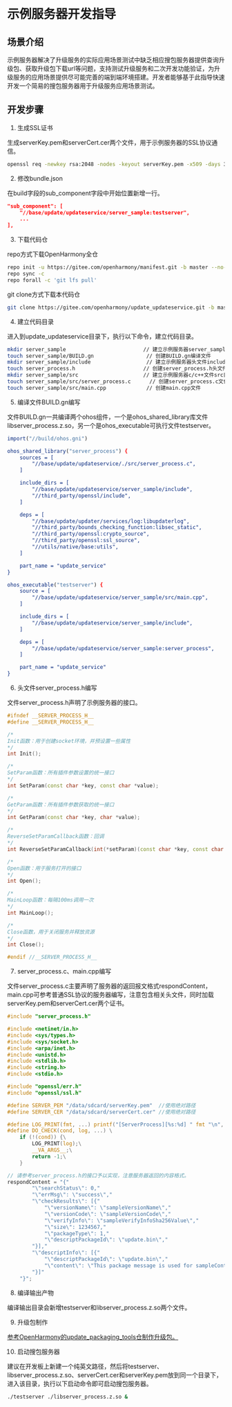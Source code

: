 # 示例服务器开发指导

## 场景介绍

示例服务器解决了升级服务的实际应用场景测试中缺乏相应搜包服务器提供查询升级包、获取升级包下载url等问题，支持测试升级服务和二次开发功能验证，为升级服务的应用场景提供尽可能完善的端到端环境搭建。开发者能够基于此指导快速开发一个简易的搜包服务器用于升级服务应用场景测试。

## 开发步骤

1. 生成SSL证书

生成serverKey.pem和serverCert.cer两个文件，用于示例服务器的SSL协议通信。

```bash
openssl req -newkey rsa:2048 -nodes -keyout serverKey.pem -x509 -days 365 -out serverCert.cer -subj "/C=CN/ST=GD/L=GZ/O=abc/OU=defg/CN=hijk/emailAddress=test.com"
```



2. 修改bundle.json

在build字段的sub_component字段中开始位置新增一行。

```cmake
"sub_component": [
	"//base/update/updateservice/server_sample:testserver",
	...
],
```

3. 下载代码仓

repo方式下载OpenHarmony全仓

```bash
repo init -u https://gitee.com/openharmony/manifest.git -b master --no-repo-verify
repo sync -c
repo forall -c 'git lfs pull'
```

git clone方式下载本代码仓

```bash
git clone https://gitee.com/openharmony/update_updateservice.git -b master
```



4. 建立代码目录

进入到update_updateservice目录下，执行以下命令，建立代码目录。

```bash
mkdir server_sample							// 建立示例服务器server_sample目录
touch server_sample/BUILD.gn				 // 创建BUILD.gn编译文件
mkdir server_sample/include					 // 建立示例服务器头文件include目录
touch server_process.h						// 创建server_process.h头文件
mkdir server_sample/src						// 建立示例服务器c/c++文件src目录
touch server_sample/src/server_process.c	  // 创建server_process.c文件
touch server_sample/src/main.cpp			 // 创建main.cpp文件
```

5. 编译文件BUILD.gn编写

文件BUILD.gn一共编译两个ohos组件，一个是ohos_shared_library库文件libserver_process.z.so，另一个是ohos_executable可执行文件testserver。

```cmake
import("//build/ohos.gni")

ohos_shared_library("server_process") {
    sources = [
        "//base/update/updateservice/./src/server_process.c",
    ]

    include_dirs = [
        "//base/update/updateservice/server_sample/include",
        "//third_party/openssl/include",
    ]

    deps = [
        "//base/update/updater/services/log:libupdaterlog",
        "//third_party/bounds_checking_function:libsec_static",
        "//third_party/openssl:crypto_source",
        "//third_party/openssl:ssl_source",
        "//utils/native/base:utils",
    ]

    part_name = "update_service"
}

ohos_executable("testserver") {
    source = [
        "//base/update/updateservice/server_sample/src/main.cpp",
    ]

    include_dirs = [
        "//base/update/updateservice/server_sample/include",
    ]

    deps = [
        "//base/update/updateservice/server_sample:server_process",
    ]

    part_name = "update_service"
}
```

6. 头文件server_process.h编写

文件server_process.h声明了示例服务器的接口。

```c++
#ifndef __SERVER_PROCESS_H__
#define __SERVER_PROCESS_H__

/*
Init函数：用于创建socket环境，并预设置一些属性
*/
int Init();

/*
SetParam函数：所有插件参数设置的统一接口
*/
int SetParam(const char *key, const char *value);

/*
GetParam函数：所有插件参数获取的统一接口
*/
int GetParam(const char *key, char *value);

/*
ReverseSetParamCallback函数：回调
*/
int ReverseSetParamCallback(int(*setParam)(const char *key, const char *value));

/*
Open函数：用于服务打开的接口
*/
int Open();

/*
MainLoop函数：每隔100ms调用一次
*/
int MainLoop();

/*
Close函数，用于关闭服务并释放资源
*/
int Close();

#endif //__SERVER_PROCESS_H__
```

7. server_process.c、main.cpp编写

文件server_process.c主要声明了服务器的返回报文格式respondContent，main.cpp可参考普通SSL协议的服务器编写，注意包含相关头文件，同时加载serverKey.pem和serverCert.cer两个证书。

```c
#include "server_process.h"

#include <netinet/in.h>
#include <sys/types.h>
#include <sys/socket.h>
#include <arpa/inet.h>
#include <unistd.h>
#include <stdlib.h>
#include <string.h>
#include <stdio.h>

#include "openssl/err.h"
#include "openssl/ssl.h"

#define SERVER_PEM "/data/sdcard/serverKey.pem"  //使用绝对路径
#define SERVER_CER "/data/sdcard/serverCert.cer" //使用绝对路径

#define LOG_PRINT(fmt, ...) printf("[ServerProcess][%s:%d] " fmt "\n", __func__, __LINE__, ##__VA_ARGS__)
#define DO_CHECK(cond, log, ...) \
	if (!(cond)) {\
		LOG_PRINT(log);\
		__VA_ARGS__;\
		return -1;\
	}

// 请参考server_process.h的接口予以实现，注意服务器返回的内容格式。
respondContent = "{"
        "\"searchStatus\": 0,"
        "\"errMsg\": \"success\","
        "\"checkResults\": [{"
            "\"versionName\": \"sampleVersionName\","
            "\"versionCode\": \"sampleVersionCode\","
            "\"verifyInfo\": \"sampleVerifyInfoSha256Value\","
            "\"size\": 1234567,"
            "\"packageType\": 1,"
            "\"descriptPackageId\": \"update.bin\","
        "}],"
        "\"descriptInfo\": [{"
            "\"descriptPackageId\": \"update.bin\","
            "\"content\": \"This package message is used for sampleContent\""
        "}]"
	"}";
```

8. 编译输出产物

编译输出目录会新增testserver和libserver_process.z.so两个文件。

9. 升级包制作

[参考OpenHarmony的update_packaging_tools仓制作升级包。](https://gitee.com/openharmony/update_packaging_tools)

10. 启动搜包服务器


建议在开发板上新建一个纯英文路径，然后将testserver、libserver_process.z.so、serverCert.cer和serverKey.pem放到同一个目录下，进入该目录，执行以下启动命令即可启动搜包服务器。

```bash
./testserver ./libserver_process.z.so &
```

